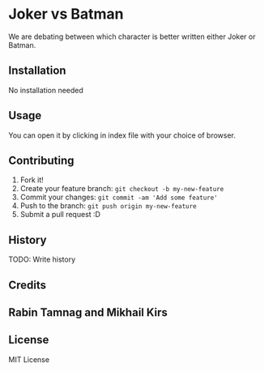
# Joker vs Batman
We are debating between which character is better written either Joker or Batman.
## Installation
No installation needed
## Usage
You can open it by clicking in index file with your choice of browser.
## Contributing
1. Fork it!
2. Create your feature branch: `git checkout -b my-new-feature`
3. Commit your changes: `git commit -am 'Add some feature'`
4. Push to the branch: `git push origin my-new-feature`
5. Submit a pull request :D
## History
TODO: Write history
## Credits
## Rabin Tamnag and Mikhail Kirs
## License
MIT License
